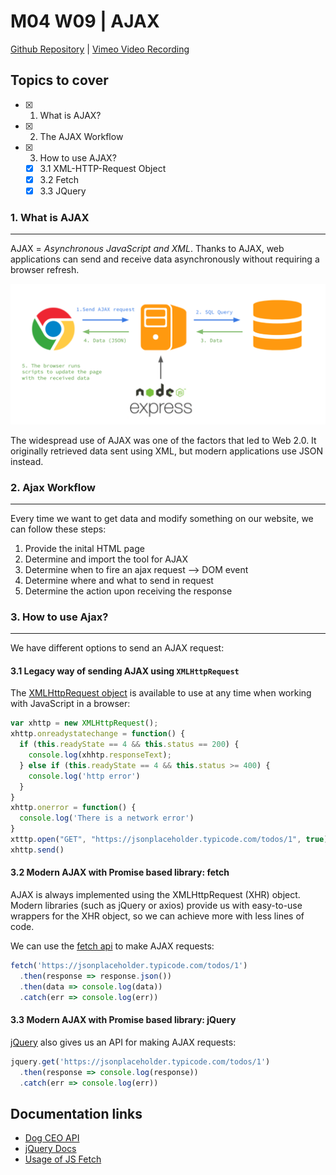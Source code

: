 # M04 W09 | AJAX
[Github Repository](https://github.com/Alfredo08/Cohort-May-15-2023/tree/main/W9D1) | [Vimeo Video Recording](https://vimeo.com/844357541/1648ce7cce?share=copy)

## Topics to cover

* [X] 1. What is AJAX?
* [X] 2. The AJAX Workflow
* [X] 3. How to use AJAX?
    * [X] 3.1 XML-HTTP-Request Object
    * [X] 3.2 Fetch
    * [X] 3.3 JQuery

### 1. What is AJAX
---
AJAX = _Asynchronous JavaScript and XML_. Thanks to AJAX, web applications can send and receive data asynchronously without requiring a browser refresh.

![Ajax Workflow](https://github.com/C-Shi/lhl-flex-lecture/blob/main/module_4/ajax/image/ajax.png?raw=true)


The widespread use of AJAX was one of the factors that led to Web 2.0. It originally retrieved data sent using XML, but modern applications use JSON instead.

### 2. Ajax Workflow
---

Every time we want to get data and modify something on our website, we can follow these steps:

1. Provide the inital HTML page
2. Determine and import the tool for AJAX
3. Determine when to fire an ajax request --> DOM event
4. Determine where and what to send in request
5. Determine the action upon receiving the response

### 3. How to use Ajax?
---

We have different options to send an AJAX request:

#### 3.1 Legacy way of sending AJAX using `XMLHttpRequest`

The [XMLHttpRequest object](https://developer.mozilla.org/en-US/docs/Web/API/XMLHttpRequest) is available to use at any time when working with JavaScript in a browser:

```js
var xhttp = new XMLHttpRequest();
xhttp.onreadystatechange = function() {
  if (this.readyState == 4 && this.status == 200) {
    console.log(xhhtp.responseText);
  } else if (this.readyState == 4 && this.status >= 400) {
    console.log('http error')
  }
}
xhttp.onerror = function() {
  console.log('There is a network error')
}
xtttp.open("GET", "https://jsonplaceholder.typicode.com/todos/1", true)
xhttp.send()
```

#### 3.2 Modern AJAX with Promise based library: fetch

AJAX is always implemented using the XMLHttpRequest (XHR) object. Modern libraries (such as jQuery or axios) provide us with easy-to-use wrappers for the XHR object, so we can achieve more with less lines of code.

We can use the [fetch api](https://developer.mozilla.org/en-US/docs/Web/API/Fetch_API) to make AJAX requests:

```js
fetch('https://jsonplaceholder.typicode.com/todos/1')
  .then(response => response.json())
  .then(data => console.log(data))
  .catch(err => console.log(err))
```

#### 3.3 Modern AJAX with Promise based library: jQuery

[jQuery](https://jquery.com/) also gives us an API for making AJAX requests:

```js
jquery.get('https://jsonplaceholder.typicode.com/todos/1')
  .then(response => console.log(response))
  .catch(err => console.log(err))
```

## Documentation links
* [Dog CEO API](https://dog.ceo/dog-api/documentation/)
* [jQuery Docs](https://api.jquery.com/)
* [Usage of JS Fetch](https://developer.mozilla.org/en-US/docs/Web/API/fetch)



